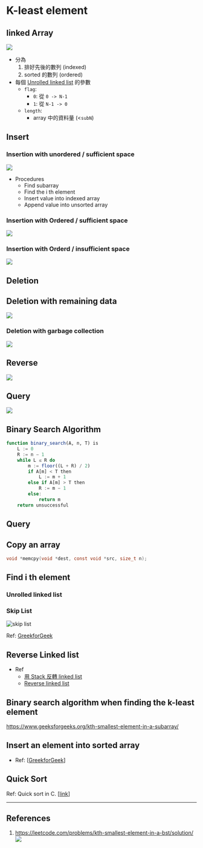 # K-least element


## Iinked Array

![](img/linkedarray.png)

- 分為
  1. 排好先後的數列 (indexed) 
  2. sorted 的數列 (ordered)
- 每個 [Unrolled linked list](https://en.wikipedia.org/wiki/Unrolled_linked_list) 的參數
  - `flag`: 
    - `0`: 從 `0 -> N-1`
    - `1`: 從 `N-1 -> 0`
  - `length`:
    - array 中的資料量 (<`subN`)


## Insert

### Insertion with unordered / sufficient space

![](img/insert.png)



- Procedures
  - Find subarray
  - Find the i th element
  - Insert value into indexed array
  - Append value into unsorted array



### Insertion with Ordered / sufficient space

![](img/insert_ordered_sufficient_space.png)


### Insertion with Orderd / insufficient space


![](img/insert_ordered_insufficient_space.png)


## Deletion

## Deletion with remaining data

![](img/deletion.png)


### Deletion with garbage collection

![](img/deletion_gc.png)


## Reverse

![](img/Reverse.png)


## Query

![](img/query.png)

## Binary Search Algorithm
```julia
function binary_search(A, n, T) is
    L := 0
    R := n − 1
    while L ≤ R do
        m := floor((L + R) / 2)
        if A[m] < T then
            L := m + 1
        else if A[m] > T then
            R := m − 1
        else:
            return m
    return unsuccessful
```

## Query

## Copy an array


```c
void *memcpy(void *dest, const void *src, size_t n);
```


## Find i th element



### Unrolled linked list



### Skip List


![skip list](https://media.geeksforgeeks.org/wp-content/uploads/Skip-List-1.jpg)

Ref: [GreekforGeek](https://www.geeksforgeeks.org/skip-list-set-3-searching-deletion/)

## Reverse Linked list



- Ref
  - [用 Stack 反轉 linked list](https://ithelp.ithome.com.tw/articles/10213275)
  - [Reverse linked list](https://algorithm.yuanbin.me/zh-tw/linked_list/reverse_linked_list.html)


## Binary search algorithm when finding the k-least element


https://www.geeksforgeeks.org/kth-smallest-element-in-a-subarray/


## Insert an element into sorted array



- Ref: [[GreekforGeek](https://www.geeksforgeeks.org/search-insert-and-delete-in-a-sorted-array/)]

## Quick Sort 



Ref: Quick sort in C. [[link](https://openhome.cc/Gossip/AlgorithmGossip/QuickSort3.htm)]


---
## References
1. https://leetcode.com/problems/kth-smallest-element-in-a-bst/solution/
    <img src="https://leetcode.com/problems/kth-smallest-element-in-a-bst/Figures/230/bfs_dfs.png">